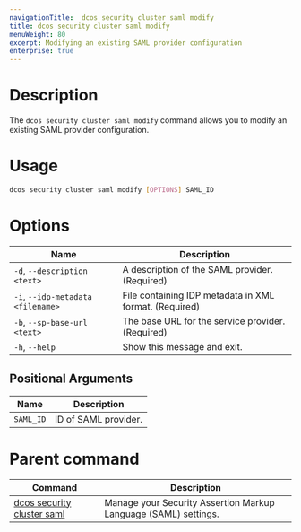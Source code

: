 ```yaml
---
navigationTitle:  dcos security cluster saml modify
title: dcos security cluster saml modify
menuWeight: 80
excerpt: Modifying an existing SAML provider configuration
enterprise: true
---
```


# Description

The `dcos security cluster saml modify` command allows you to modify an existing SAML provider configuration.


# Usage

```bash
dcos security cluster saml modify [OPTIONS] SAML_ID
```


# Options

| Name | Description |
|-----------------|-----------------|
|  `-d`, `--description <text>` |       A description of the SAML provider.  (Required) |
|  `-i`, `--idp-metadata <filename>` |  File containing IDP metadata in XML format.  (Required) |
|  `-b`, `--sp-base-url <text> ` |      The base URL for the service provider. (Required) |
|  `-h`, `--help` |   Show this message and exit. |

## Positional Arguments

| Name | Description |
|--------|------------------|
| `SAML_ID` | ID of SAML provider. |


# Parent command

| Command | Description |
|---------|-------------|
| [dcos security cluster saml](/mesosphere/dcos/2.0/cli/command-reference/dcos-security/dcos-security-cluster/dcos-security-cluster-saml//) | Manage your Security Assertion Markup Language (SAML) settings. |
